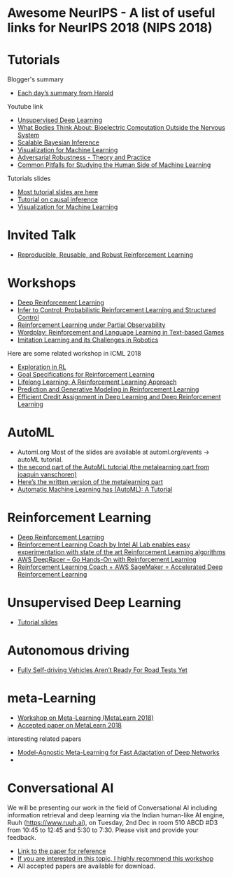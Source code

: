 # Awesome NeurIPS - A list of useful links for NeurIPS 2018 (NIPS 2018)

# Tutorials
Blogger's summary
* [Each day’s summary from Harold](https://harald.co/2018/12/05/neurips-day-1-tutorials)

Youtube link
* [Unsupervised Deep Learning](https://www.youtube.com/watch?v=rjZCjosEFpI)
* [What Bodies Think About: Bioelectric Computation Outside the Nervous System](https://www.youtube.com/watch?v=RjD1aLm4Thg)
* [Scalable Bayesian Inference](https://www.youtube.com/watch?v=0HXpnG_WnlI)
* [Visualization for Machine Learning](https://www.youtube.com/watch?v=hWW5ibebqK8)
* [Adversarial Robustness - Theory and Practice](https://www.youtube.com/watch?v=TwP-gKBQyic)
* [Common Pitfalls for Studying the Human Side of Machine Learning](https://www.youtube.com/watch?v=hRvQe1kNepg)

Tutorials slides
* [Most tutorial slides are here](https://nips.cc/Conferences/2018/Schedule?type=Tutorial)
* [Tutorial on causal inference](https://drive.google.com/drive/folders/1SEEOMluxBcSAb_tsDYgcLFtOQaeWtkLp)
* [Visualization for Machine Learning](https://static.googleusercontent.com/media/research.google.com/en//bigpicture/ML_Visualization_NeurIPS_Tutorial.pdf)

# Invited Talk
* [Reproducible, Reusable, and Robust Reinforcement Learning](https://media.neurips.cc/Conferences/NIPS2018/Slides/jpineau-NeurIPS-dec18-fb.pdf)

# Workshops
* [Deep Reinforcement Learning](https://sites.google.com/view/deep-rl-workshop-nips-2018/home)
* [Infer to Control: Probabilistic Reinforcement Learning and Structured Control](https://sites.google.com/view/infer2control-nips2018)
* [Reinforcement Learning under Partial Observability](https://sites.google.com/site/rlponips2018/)
* [Wordplay: Reinforcement and Language Learning in Text-based Games](
https://nips.cc/Conferences/2018/Schedule?showEvent=10938)
* [Imitation Learning and its Challenges in Robotics](
https://sites.google.com/view/nips18-ilr)

Here are some related workshop in ICML 2018
* [Exploration in RL](https://sites.google.com/view/erl-2018/)
* [Goal Specifications for Reinforcement Learning](https://sites.google.com/view/goalsrl)
* [Lifelong Learning: A Reinforcement Learning Approach](https://sites.google.com/view/llarla2018/home)
* [Prediction and Generative Modeling in Reinforcement Learning](
http://reinforcement-learning.ml/pgmrl2018)
* [Efficient Credit Assignment in Deep Learning and Deep Reinforcement Learning](https://sites.google.com/view/creditassignmentindlanddrl/home)


# AutoML
* Automl.org
Most of the slides are available at automl.org/events -> autoML tutorial.
* [the second part of the AutoML tutorial (the metalearning part from joaquin vanschoren)](https://www.automl.org/wp-content/uploads/2018/12/AutoML-Tutorial-NeurIPS2018-MetaLearning.pdf)
* [Here’s the written version of the metalearning part](https://arxiv.org/abs/1810.03548)
* [Automatic Machine Learning has (AutoML): A Tutorial](https://www.automl.org/wp-content/uploads/2018/12/AutoML-Tutorial-NeurIPS2018-HPO_and_NAS.pdf)

# Reinforcement Learning
* [Deep Reinforcement Learning](https://arxiv.org/abs/1810.06339)
* [Reinforcement Learning Coach by Intel AI Lab enables easy experimentation with state of the art Reinforcement Learning algorithms](https://nervanasystems.github.io/coach/)
* [AWS DeepRacer – Go Hands-On with Reinforcement Learning](https://aws.amazon.com/blogs/aws/aws-deepracer-go-hands-on-with-reinforcement-learning-at-reinvent/)
* [Reinforcement Learning Coach + AWS SageMaker = Accelerated Deep Reinforcement Learning
](https://ai.intel.com/rl-coach-aws-sagemaker-accelerated-deep-rl/
)

# Unsupervised Deep Learning
* [Tutorial slides](https://ranzato.github.io/)

# Autonomous driving
* [Fully Self-driving Vehicles Aren’t Ready For Road Tests Yet](https://medium.com/@yuxili/self-driving-vehicles-b5692e3797e1)

# meta-Learning
* [Workshop on Meta-Learning (MetaLearn 2018)](http://metalearning.ml/2018/)
* [Accepted paper on MetaLearn 2018](http://metalearning.ml/2018/#accepted-papers)

interesting related papers
* [Model-Agnostic Meta-Learning for Fast Adaptation of Deep Networks](https://arxiv.org/abs/1703.03400)
*

# Conversational AI
We will be presenting our work in the field of Conversational AI including information retrieval and deep learning via the Indian human-like AI engine, Ruuh (https://www.ruuh.ai), on Tuesday, 2nd Dec in room 510 ABCD #D3 from 10:45 to 12:45 and 5:30 to 7:30. Please visit and provide your feedback.
* [Link to the paper for reference](https://arxiv.org/abs/1810.12097)
* [If you are interested in this topic, I highly recommend this workshop](http://alborz-geramifard.com/workshops/nips18-Conversational-AI/Main.html)
* All accepted papers are available for download.
